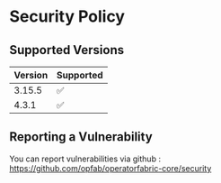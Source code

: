 # Security Policy

## Supported Versions

| Version | Supported          |
|---------| ------------------ |
| 3.15.5  | :white_check_mark: |
| 4.3.1   | :white_check_mark: |


## Reporting a Vulnerability

You can report vulnerabilities via github : https://github.com/opfab/operatorfabric-core/security
